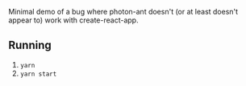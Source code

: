 Minimal demo of a bug where photon-ant doesn't (or at least doesn't appear to)
work with create-react-app.

## Running

1. `yarn`
2. `yarn start`
